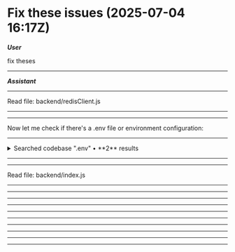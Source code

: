 <!-- Generated by SpecStory -->

# Fix these issues (2025-07-04 16:17Z)

_**User**_

fix theses

---

_**Assistant**_



---

Read file: backend/redisClient.js

---



---

Now let me check if there's a .env file or environment configuration:


---

<details>
            <summary>Searched codebase ".env" • **2** results</summary>
        
| File |
|------|
| `undefined` |
| `undefined` |

</details>

---



---

Read file: backend/index.js

---



---



---



---



---



---



---



---



---



---


